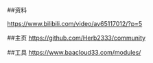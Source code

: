 ##资料

https://www.bilibili.com/video/av65117012/?p=5

##主页
https://github.com/Herb2333/community

##工具
https://www.baacloud33.com/modules/



